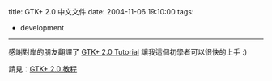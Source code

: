 title: GTK+ 2.0 中文文件
date: 2004-11-06 19:10:00
tags: 
- development
---

感謝對岸的朋友翻譯了 [GTK+ 2.0 Tutorial](http://www.gtk.org/tutorial/)
讓我這個初學者可以很快的上手 :)

請見：[GTK+ 2.0 教程](http://www.huihoo.com/gnu/gtk2-tut/book1.html)